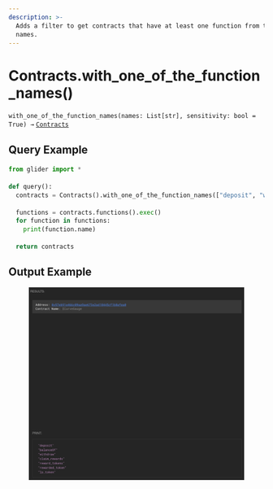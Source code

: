 ```yaml
---
description: >-
  Adds a filter to get contracts that have at least one function from the given
  names.
---
```


# Contracts.with\_one\_of\_the\_function\_names()

`with_one_of_the_function_names(names: List[str], sensitivity: bool = True) →` [`Contracts`](./)

## Query Example

```python
from glider import *

def query():
  contracts = Contracts().with_one_of_the_function_names(["deposit", "withdraw"]).exec(1,1)

  functions = contracts.functions().exec()
  for function in functions:
    print(function.name)

  return contracts
```

## Output Example

<figure><img src="../../.gitbook/assets/image (1) (1) (1) (1) (1) (1) (1) (1) (1) (1) (1) (1) (1) (1) (1) (1) (1) (1) (1) (1) (1) (1).png" alt=""><figcaption></figcaption></figure>
